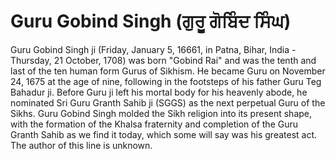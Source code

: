 # Guru Gobind Singh (ਗੁਰੂ ਗੋਬਿੰਦ ਸਿੰਘ)

Guru Gobind Singh ji (Friday, January 5, 16661, in Patna, Bihar, India - Thursday, 21 October, 1708) was born \"Gobind Rai\" and was the tenth and last of the ten human form Gurus of Sikhism. He became Guru on November 24, 1675 at the age of nine, following in the footsteps of his father Guru Teg Bahadur ji. Before Guru ji left his mortal body for his heavenly abode, he nominated Sri Guru Granth Sahib ji (SGGS) as the next perpetual Guru of the Sikhs. Guru Gobind Singh molded the Sikh religion into its present shape, with the formation of the Khalsa fraternity and completion of the Guru Granth Sahib as we find it today, which some will say was his greatest act. The author of this line is unknown.
